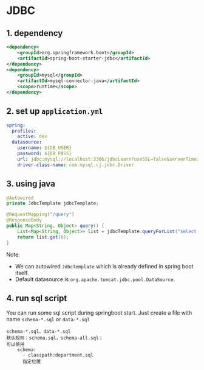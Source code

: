 # JDBC

## 1. dependency

```xml
<dependency>
    <groupId>org.springframework.boot</groupId>
    <artifactId>spring-boot-starter-jdbc</artifactId>
</dependency>
<dependency>
    <groupId>mysql</groupId>
    <artifactId>mysql-connector-java</artifactId>
    <scope>runtime</scope>
</dependency>
```

## 2. set up `application.yml`

```yml
spring:
  profiles:
    active: dev
  datasource:
    username: ${DB_USER}
    password: ${DB_PASS}
    url: jdbc:mysql://localhost:3306/jdbcLearn?useSSL=false&serverTimezone=America/Los_Angeles
    driver-class-name: com.mysql.cj.jdbc.Driver
```

## 3. using java

```java
@Autowired
private JdbcTemplate jdbcTemplate;

@RequestMapping("/query")
@ResponseBody
public Map<String, Object> query() {
    List<Map<String, Object>> list = jdbcTemplate.queryForList("select * from category where cid=?", "c002");
    return list.get(0);
}
```

Note:

-   We can autowired `JdbcTemplate` which is already defined in spring boot itself.
-   Default datasource is `org.apache.tomcat.jdbc.pool.DataSource`.

## 4. run sql script

You can run some sql script during springboot start. Just create a file with name `schema-*.sql` or `data-*.sql`

```properties
schema-*.sql、data-*.sql
默认规则：schema.sql，schema-all.sql；
可以使用   
	schema:
      - classpath:department.sql
      指定位置
```